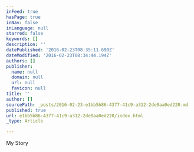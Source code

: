 ```yaml
---
inFeed: true
hasPage: true
inNav: false
inLanguage: null
starred: false
keywords: []
description: ''
datePublished: '2016-02-23T08:35:11.690Z'
dateModified: '2016-02-23T08:34:44.194Z'
authors: []
publisher:
  name: null
  domain: null
  url: null
  favicon: null
title: ''
author: []
sourcePath: _posts/2016-02-23-e1bb5b86-4377-41c9-a312-2de0aa0ed220.md
published: true
url: e1bb5b86-4377-41c9-a312-2de0aa0ed220/index.html
_type: Article

---
```

My Story